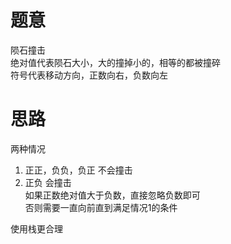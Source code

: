 # 题意
陨石撞击  
绝对值代表陨石大小，大的撞掉小的，相等的都被撞碎  
符号代表移动方向，正数向右，负数向左

# 思路
两种情况
1. 正正，负负，负正
不会撞击
2. 正负
会撞击  
如果正数绝对值大于负数，直接忽略负数即可  
否则需要一直向前直到满足情况1的条件

使用栈更合理